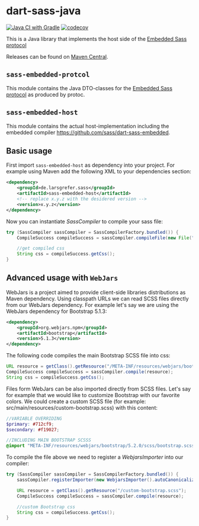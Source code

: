 # dart-sass-java

[![Java CI with Gradle](https://github.com/larsgrefer/dart-sass-java/actions/workflows/gradle.yml/badge.svg)](https://github.com/larsgrefer/dart-sass-java/actions/workflows/gradle.yml)
[![codecov](https://codecov.io/gh/larsgrefer/dart-sass-java/branch/master/graph/badge.svg?token=WPUF2AWJVF)](https://codecov.io/gh/larsgrefer/dart-sass-java)

This is a Java library that implements the host side of the [Embedded Sass
protocol](https://github.com/sass/embedded-protocol)

Releases can be found on [Maven Central](https://mvnrepository.com/artifact/de.larsgrefer.sass).

## `sass-embedded-protcol`

This module contains the Java DTO-classes for the [Embedded Sass protocol](https://github.com/sass/embedded-protocol) as produced by protoc.

## `sass-embedded-host`

This module contains the actual host-implementation including the embedded compiler https://github.com/sass/dart-sass-embedded.

## Basic usage

First import `sass-embedded-host` as dependency into your project. For example using Maven add the following XML to your dependencies section:

```xml
<dependency>
    <groupId>de.larsgrefer.sass</groupId>
    <artifactId>sass-embedded-host</artifactId>
    <!-- replace x.y.z with the desidered version -->
    <version>x.y.z</version>
</dependency>
```

Now you can instantiate *SassCompiler* to compile your sass file: 

```java
try (SassCompiler sassCompiler = SassCompilerFactory.bundled()) {
    CompileSuccess compileSuccess = sassCompiler.compileFile(new File("src/main/resources/foo/bar.scss"));

    //get compiled css
    String css = compileSuccess.getCss();
}
```

## Advanced usage with `WebJars`

WebJars is a project aimed to provide client-side libraries distributions as Maven dependency. Using classpath URLs we can read SCSS files directly from our WebJars dependency. For example let's say we are using the WebJars dependency for Bootstrap 5.1.3:

```xml
<dependency>
    <groupId>org.webjars.npm</groupId>
    <artifactId>bootstrap</artifactId>
    <version>5.1.3</version>
</dependency>
```

The following code compiles the main Bootstrap SCSS file into css:

```java
URL resource = getClass().getResource("/META-INF/resources/webjars/bootstrap/5.2.0/scss/bootstrap.scss");
CompileSuccess compileSuccess = sassCompiler.compile(resource);
String css = compileSuccess.getCss(); 
```

Files form WebJars can be also imported directly from SCSS files. Let's say for example that we would like to customize Bootstrap with our favorite colors. We could create a custom SCSS file (for example: src/main/resources/custom-bootstrap.scss) with this content:

```scss
//VARIABLE OVERRIDING
$primary: #712cf9;
$secondary: #f19027;

//INCLUDING MAIN BOOTSTRAP SCSSS
@import "META-INF/resources/webjars/bootstrap/5.2.0/scss/bootstrap.scss";
```

To compile the file above we need to register a *WebjarsImporter* into our compiler:

```java
try (SassCompiler sassCompiler = SassCompilerFactory.bundled()) {
    sassCompiler.registerImporter(new WebjarsImporter().autoCanonicalize());

    URL resource = getClass().getResource("/custom-bootstrap.scss");
    CompileSuccess compileSuccess = sassCompiler.compile(resource);

    //custom Bootstrap css
    String css = compileSuccess.getCss();
}
```
